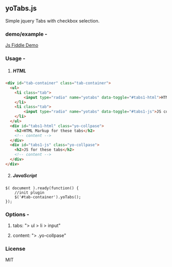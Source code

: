 ## yoTabs.js
Simple jquery Tabs with checkbox selection.


### demo/example - 
[Js Fiddle Demo](https://jsfiddle.net/mohandere/tqv5gxbh/17/)

### Usage - 

1. ##### HTML
```html
<div id="tab-container" class="tab-container">
  <ul>
    <li class="tab">
    	<input type="radio" name="yotabs" data-toggle="#tabs1-html">HTML Markup
    </li>
    <li class="tab">
    	<input type="radio" name="yotabs" data-toggle="#tabs1-js">JS code
    </li>
  </ul>
  <div id="tabs1-html" class="yo-collpase">
    <h2>HTML Markup for these tabs</h2>
    <!-- content -->
  </div>
  <div id="tabs1-js" class="yo-collpase">
    <h2>JS for these tabs</h2>
    <!-- content -->
  </div>
</div>
```

2. ##### JavaScript
```jsvascript
$( document ).ready(function() {
	//init plugin
    $('#tab-container').yoTabs();
});
```

### Options - 

1. tabs: "> ul > li > input"

2. content: "> .yo-collpase"

### License
MIT
